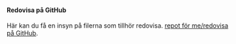 #### Redovisa på GitHub

Här kan du få en insyn på filerna som tillhör redovisa. [repot för me/redovisa på GitHub](https://github.com/WilliamRytterlund/oophp/tree/master/content/redovisning).
